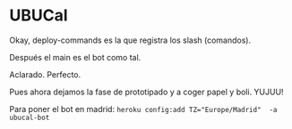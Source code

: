 # UBUCal

Okay, deploy-commands es la que registra los slash (comandos).

Después el main es el bot como tal.

Aclarado. Perfecto.

Pues ahora dejamos la fase de prototipado y a coger papel y boli. YUJUU!

Para poner el bot en madrid: ```heroku config:add TZ="Europe/Madrid"  -a ubucal-bot```